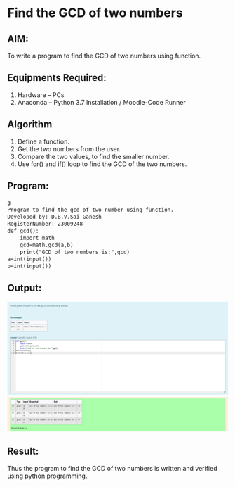 # Find the GCD of two numbers

## AIM:
To write a program to find the GCD of two numbers using function.

## Equipments Required:
1. Hardware – PCs
2. Anaconda – Python 3.7 Installation / Moodle-Code Runner

## Algorithm
1. Define a function.
2. Get the two numbers from the user.
3. Compare the two values, to find the smaller number.
4. Use for() and if() loop to find the GCD of the two numbers.

## Program:
```
g
Program to find the gcd of two number using function.
Developed by: D.B.V.Sai Ganesh
RegisterNumber: 23009248
def gcd():
    import math
    gcd=math.gcd(a,b)
    print("GCD of two numbers is:",gcd)
a=int(input())
b=int(input())
```

## Output:
![Alt text](image-1.png)

## Result:
Thus the program to find the GCD of two numbers is written and verified using python programming.
